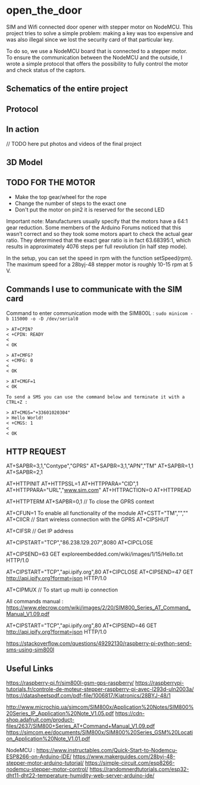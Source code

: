 # open_the_door

SIM and Wifi connected door opener with stepper motor on NodeMCU.
This project tries to solve a simple problem: making a key was too expensive and was also illegal since we lost the security card of that particular key.

To do so, we use a NodeMCU board that is connected to a stepper motor.
To ensure the communication between the NodeMCU and the outside, I wrote a simple protocol that offers the possibility to fully control the motor and check status of the captors.

## Schematics of the entire project

## Protocol

## In action
// TODO here put photos and videos of the final project

## 3D Model


## TODO FOR THE MOTOR

- Make the top gear/wheel for the rope
- Change the number of steps to the exact one
- Don't put the motor on pin2 it is reserved for the second LED

Important note: Manufacturers usually specify that the motors have a 64:1 gear reduction. Some members of the Arduino Forums noticed that this wasn’t correct and so they took some motors apart to check the actual gear ratio. They determined that the exact gear ratio is in fact 63.68395:1, which results in approximately 4076 steps per full revolution (in half step mode).

In the setup, you can set the speed in rpm with the function setSpeed(rpm). The maximum speed for a 28byj-48 stepper motor is roughly 10-15 rpm at 5 V.

## Commands I use to communicate with the SIM card

Command to enter communication mode with the SIM800L :
```sudo minicom -b 115000 -o -D /dev/serial0```

``` 
> AT+CPIN?
< +CPIN: READY
<
< OK

> AT+CMFG?
< +CMFG: 0
< 
< OK

> AT+CMGF=1
< OK

To send a SMS you can use the command below and terminate it with a CTRL+Z :

> AT+CMGS="+33601020304"
> Hello World!
< +CMGS: 1
<
< OK
```

## HTTP REQUEST
AT+SAPBR=3,1,"Contype","GPRS"
AT+SAPBR=3,1,"APN","TM"
AT+SAPBR=1,1
AT+SAPBR=2,1

AT+HTTPINIT
AT+HTTPSSL=1
AT+HTTPPARA="CID",1
AT+HTTPPARA="URL","www.sim.com" 
AT+HTTPACTION=0
AT+HTTPREAD

AT+HTTPTERM
AT+SAPBR=0,1 // To close the GPRS context


AT+CFUN=1 To enable all functionality of the module
AT+CSTT="TM","",""
AT+CIICR // Start wireless connection with the GPRS
AT+CIPSHUT

AT+CIFSR // Get IP address

AT+CIPSTART="TCP","86.238.129.207",8080
AT+CIPCLOSE

AT+CIPSEND=63
GET exploreembedded.com/wiki/images/1/15/Hello.txt HTTP/1.0

AT+CIPSTART="TCP","api.ipify.org",80
AT+CIPCLOSE
AT+CIPSEND=47
GET http://api.ipify.org?format=json HTTP/1.0

AT+CIPMUX // To start up multi ip connection



All commands manual : https://www.elecrow.com/wiki/images/2/20/SIM800_Series_AT_Command_Manual_V1.09.pdf



AT+CIPSTART="TCP","api.ipify.org",80
AT+CIPSEND=46
GET http://api.ipify.org?format=json HTTP/1.0

https://stackoverflow.com/questions/49292130/raspberry-pi-python-send-sms-using-sim800l


## Useful Links
https://raspberry-pi.fr/sim800l-gsm-gps-raspberry/
https://raspberrypi-tutorials.fr/controle-de-moteur-stepper-raspberry-pi-avec-l293d-uln2003a/
https://datasheetspdf.com/pdf-file/1006817/Kiatronics/28BYJ-48/1

http://www.microchip.ua/simcom/SIM800x/Application%20Notes/SIM800%20Series_IP_Application%20Note_V1.05.pdf
https://cdn-shop.adafruit.com/product-files/2637/SIM800+Series_AT+Command+Manual_V1.09.pdf
https://simcom.ee/documents/SIM800x/SIM800%20Series_GSM%20Location_Application%20Note_V1.01.pdf

NodeMCU :
https://www.instructables.com/Quick-Start-to-Nodemcu-ESP8266-on-Arduino-IDE/
https://www.makerguides.com/28byj-48-stepper-motor-arduino-tutorial/
https://simple-circuit.com/esp8266-nodemcu-stepper-motor-control/
https://randomnerdtutorials.com/esp32-dht11-dht22-temperature-humidity-web-server-arduino-ide/
